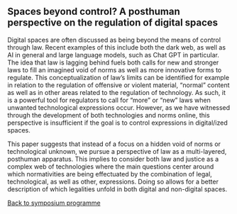 ## Spaces beyond control? A posthuman perspective on the regulation of digital spaces
 
Digital spaces are often discussed as being beyond the means of control through law. Recent examples of this include both the dark web, as well as AI in general and large language models, such as Chat GPT in particular. The idea that law is lagging behind fuels both calls for new and stronger laws to fill an imagined void of norms as well as more innovative forms to regulate. This conceptualization of law’s limits can be identified for example in relation to the regulation of offensive or violent material, “normal” content as well as in other areas related to the regulation of technology. As such, it is a powerful tool for regulators to call for “more” or “new” laws when unwanted technological expressions occur. However, as we have witnessed through the development of both technologies and norms online, this perspective is insufficient if the goal is to control expressions in digital/ized spaces.
 
This paper suggests that instead of a focus on a hidden void of norms or technological unknown, we pursue a perspective of law as a multi-layered, posthuman apparatus. This implies to consider both law and justice as a complex web of technologies where the main questions center around which normativities are being effectuated by the combination of legal, technological, as well as other, expressions. Doing so allows for a better description of which legalities unfold in both digital and non-digital spaces.

[Back to symposium programme](https://digsum.org/dda)
